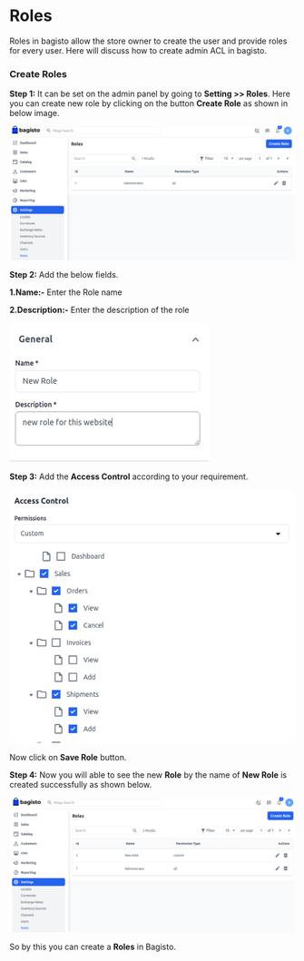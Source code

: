 # Roles

Roles in bagisto allow the store owner to create the user and provide roles for every user. Here will discuss how to create admin ACL in bagisto.

### Create Roles

**Step 1:** It can be set on the admin panel by going to **Setting >> Roles**. Here you can create new role by clicking on the button **Create Role** as shown in below image.

![role](../../assets/2.x/images/settings/role.png)

**Step 2:** Add the below fields.

**1.Name:-** Enter the Role name

**2.Description:-** Enter the description of the role

![new role](../../assets/2.x/images/settings/newRole.png)

**Step 3:** Add the **Access Control** according to your requirement.

![Access Control](../../assets/2.x/images/settings/accessControl.png)

Now click on **Save Role** button.

**Step 4:** Now you will able to see the new **Role** by the name of **New Role** is created successfully as shown below.

![Role Grid](../../assets/2.x/images/settings/roleGrid.png)

So by this you can create a **Roles** in Bagisto.